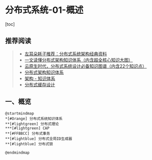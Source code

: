 # 分布式系统-01-概述

[toc]

## 推荐阅读

> - [左耳朵耗子推荐：分布式系统架构经典资料](https://www.infoq.cn/article/2018/05/distributed-system-architecture)
> - [一文读懂分布式架构知识体系（内含超全核心知识大图）](https://juejin.cn/post/6844903967701336078)
> - [云原生时代，分布式系统设计必备知识图谱（内含22个知识点）](https://mp.weixin.qq.com/s?__biz=MzUzNzYxNjAzMg==&mid=2247486600&idx=1&sn=0ad92a1fe535f141fe2e8c87ffbd1229&chksm=fae50747cd928e51c05c41d2cc206069babbe9dfdba5957c52ac6e77cb754192169bb6b3e898&scene=21#wechat_redirect)
> - [分布式架构知识体系](https://www.cnblogs.com/i-hard-working/p/10393613.html)
> - [架构 - 知识体系](https://www.pdai.tech/md/arch/arch-x-overview.html)
> - [分布式缓存设计](https://github.com/crossoverJie/JCSprout/blob/master/MD/Cache-design.md)

## 一、概览

```plantuml
@startmindmap
*[#Orange] 分布式系统知识体系
**[#lightgreen] 分布式理论
***[#lightgreen] CAP
**[#FFBBCC] 分布式事务
**[#lightblue] 分布式全局ID生成器
**[#lightblue] 分布式锁

@endmindmap
```



